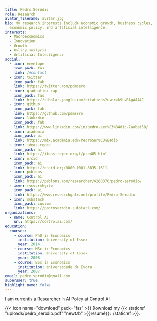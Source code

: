 ```yaml
---
title: Pedro Serôdio
role: Research
avatar_filename: avatar.jpg
bio: My research interests include economic growth, business cycles,
  economic policy, and artificial intelligence.
interests:
  - Macroeconomics
  - Innovation
  - Growth
  - Policy analysis
  - Artificial Intelligence
social:
  - icon: envelope
    icon_pack: fas
    link: /#contact
  - icon: twitter
    icon_pack: fab
    link: https://twitter.com/pdmsero
  - icon: graduation-cap
    icon_pack: fas
    link: https://scholar.google.com/citations?user=k9uvRAgAAAAJ
  - icon: github
    icon_pack: fab
    link: https://github.com/pdmsero
  - icon: linkedin
    icon_pack: fab
    link: https://www.linkedin.com/in/pedro-ser%C3%B4dio-7aabab58/
  - icon: academia    
    icon_pack: ai
    link: https://mdx.academia.edu/PedroSer%C3%B4dio
  - icon: ideas-repec    
    icon_pack: ai
    link: https://ideas.repec.org/f/pse405.html    
  - icon: orcid    
    icon_pack: ai
    link: https://orcid.org/0000-0001-8835-1611    
  - icon: publons    
    icon_pack: ai
    link: https://publons.com/researcher/4268370/pedro-serodio/
  - icon: researchgate    
    icon_pack: ai
    link: https://www.researchgate.net/profile/Pedro-Serodio
  - icon: substack
    icon_pack: custom
    link: https://pedroserodio.substack.com/
organizations:
  - name: Control AI
    url: https://controlai.com/
education:
  courses:
    - course: PhD in Economics
      institution: University of Essex
      year: 2014
    - course: MSc in Economics
      institution: University of Essex
      year: 2008
    - course: BSc in Economics
      institution: Universidade de Évora
      year: 2007
email: pedro.serodio@gmail.com
superuser: true
highlight_name: false
---
```

I am currently a Researcher in AI Policy at Control AI.

{{< icon name="download" pack="fas" >}} Download my {{< staticref "uploads/pedro_serodio.pdf" "newtab" >}}resumé{{< /staticref >}}.
